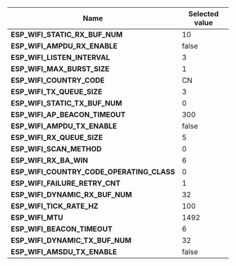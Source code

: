 
| Name | Selected value |
|------|----------------|
|**ESP_WIFI_STATIC_RX_BUF_NUM**|10|
|**ESP_WIFI_AMPDU_RX_ENABLE**|false|
|**ESP_WIFI_LISTEN_INTERVAL**|3|
|**ESP_WIFI_MAX_BURST_SIZE**|1|
|**ESP_WIFI_COUNTRY_CODE**|CN|
|**ESP_WIFI_TX_QUEUE_SIZE**|3|
|**ESP_WIFI_STATIC_TX_BUF_NUM**|0|
|**ESP_WIFI_AP_BEACON_TIMEOUT**|300|
|**ESP_WIFI_AMPDU_TX_ENABLE**|false|
|**ESP_WIFI_RX_QUEUE_SIZE**|5|
|**ESP_WIFI_SCAN_METHOD**|0|
|**ESP_WIFI_RX_BA_WIN**|6|
|**ESP_WIFI_COUNTRY_CODE_OPERATING_CLASS**|0|
|**ESP_WIFI_FAILURE_RETRY_CNT**|1|
|**ESP_WIFI_DYNAMIC_RX_BUF_NUM**|32|
|**ESP_WIFI_TICK_RATE_HZ**|100|
|**ESP_WIFI_MTU**|1492|
|**ESP_WIFI_BEACON_TIMEOUT**|6|
|**ESP_WIFI_DYNAMIC_TX_BUF_NUM**|32|
|**ESP_WIFI_AMSDU_TX_ENABLE**|false|

